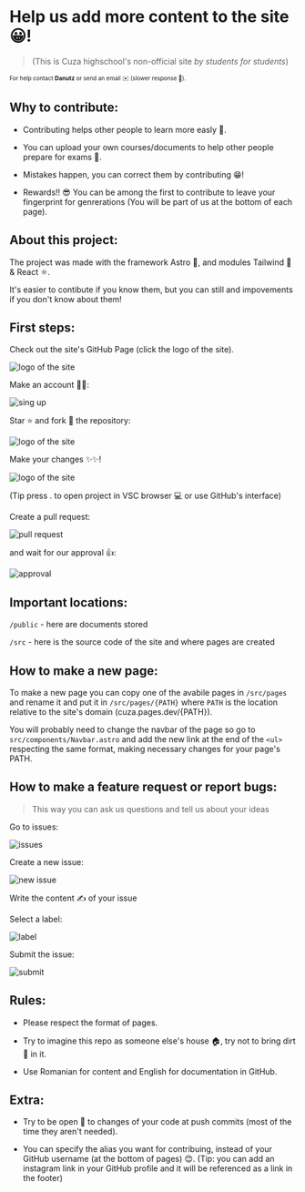 # Help us add more content to the site 😀!
> (This is Cuza highschool's non-official site _by students for students_)

<font size="1">For help contact **Danutz** or send an email ✉️ (slower response 🐌).</font>

## Why to contribute:
- Contributing helps other people to learn more easly 🥰.

- You can upload your own courses/documents to help other people prepare for exams 🙌.

- Mistakes happen, you can correct them by contributing 😁!

- Rewards!! 😎 You can be among the first to contribute to leave your fingerprint for genrerations (You will be part of us at the bottom of each page).

## About this project:
The project was made with the framework Astro 🚀, and modules Tailwind 🍃 & React ⚛️.

It's easier to contibute if you know them, but you can still and impovements if you don't know about them!

## First steps:
Check out the site's GitHub Page (click the logo of the site).

![logo of the site](https://raw.githubusercontent.com/DynoW/images/main/cuza.pages.dev/tutorial-1.png)

Make an account 🧑‍🔬:

![sing up](https://raw.githubusercontent.com/DynoW/images/main/cuza.pages.dev/tutorial-2.png)

Star ⭐ and fork 🍴 the repository:

![logo of the site](https://raw.githubusercontent.com/DynoW/images/main/cuza.pages.dev/tutorial-3.png)

Make your changes ✨✨!

![logo of the site](https://raw.githubusercontent.com/DynoW/images/main/cuza.pages.dev/tutorial-5.png)

(Tip press . to open project in VSC browser 💻 or use GitHub's interface)

Create a pull request:

![pull request](https://raw.githubusercontent.com/DynoW/images/main/cuza.pages.dev/tutorial-8.png)

and wait for our approval 👍:

![approval](https://raw.githubusercontent.com/DynoW/images/main/cuza.pages.dev/tutorial-9.png)
## Important locations:

`/public` - here are documents stored

`/src` - here is the source code of the site and where pages are created

## How to make a new page:

To make a new page you can copy one of the avabile pages in `/src/pages` and rename it and put it in `/src/pages/{PATH}` where `PATH` is the location relative to the site's domain (cuza.pages.dev/{PATH}).

You will probably need to change the navbar of the page so go to `src/components/Navbar.astro`
and add the new link at the end of the `<ul>` respecting the same format, making necessary changes for your page's PATH.

## How to make a feature request or report bugs:

> This way you can ask us questions and tell us about your ideas

Go to issues:

![issues](https://raw.githubusercontent.com/DynoW/images/main/cuza.pages.dev/tutorial-10.png)

Create a new issue:

![new issue](https://raw.githubusercontent.com/DynoW/images/main/cuza.pages.dev/tutorial-11.png)

Write the content ✍️ of your issue

Select a label:

![label](https://raw.githubusercontent.com/DynoW/images/main/cuza.pages.dev/tutorial-12.png)

Submit the issue:

![submit](https://raw.githubusercontent.com/DynoW/images/main/cuza.pages.dev/tutorial-13.png)


## Rules:

- Please respect the format of pages.

- Try to imagine this repo as someone else's house 🏠, try not to bring dirt 💩 in it.

- Use Romanian for content and English for documentation in GitHub.

## Extra:

- Try to be open 🤗 to changes of your code at push commits (most of the time they aren't needed).

- You can specify the alias you want for contribuing, instead of your GitHub username (at the bottom of pages) 😊. (Tip: you can add an instagram link in your GitHub profile and it will be referenced as a link in the footer)
